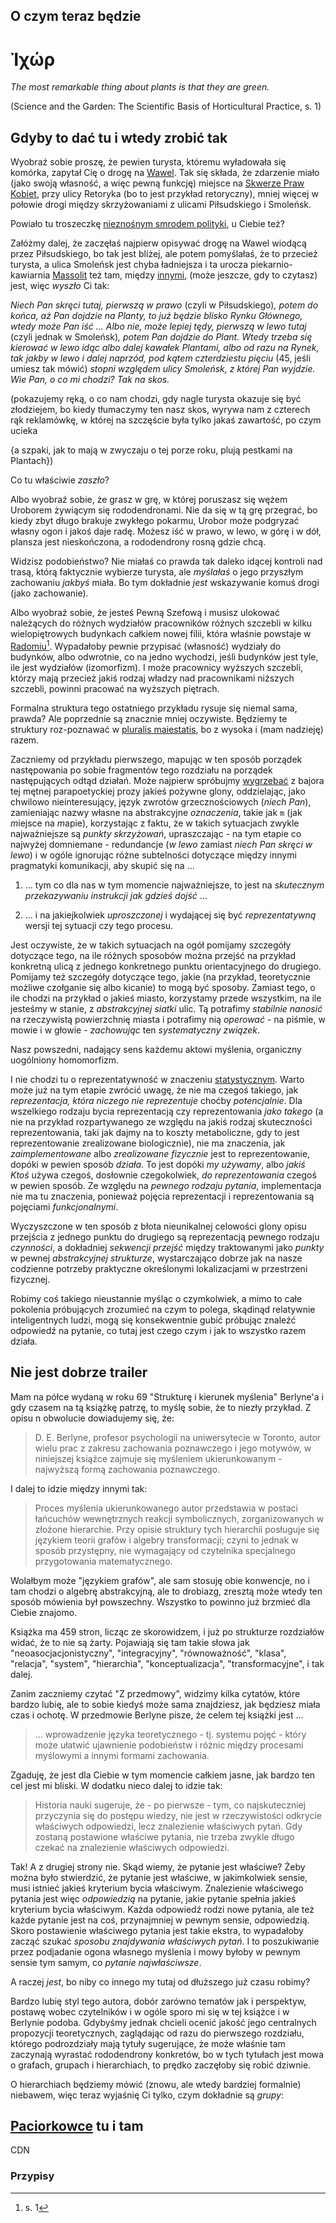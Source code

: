 <!-- -*- coding: utf-8 -*- -->
## O czym teraz będzie

# Ἰχώρ

*The most remarkable thing about plants is that they are green.*

(Science and the Garden: The Scientific Basis of Horticultural Practice, s. 1)

## Gdyby to dać tu i wtedy zrobić tak

Wyobraź sobie proszę, że pewien turysta, któremu wyładowała się komórka, zapytał Cię o drogę na
[Wawel](https://pl.wikipedia.org/wiki/Wafel). Tak się składa, że zdarzenie miało (jako swoją
własność, a więc pewną funkcję) miejsce na [Skwerze Praw
Kobiet](https://maps.app.goo.gl/Dxs9PjZbSY1NboN7A), przy ulicy Retoryka (bo to jest przykład
retoryczny), mniej więcej w połowie drogi między skrzyżowaniami z ulicami Piłsudskiego i Smoleńsk.

Powiało tu troszeczkę [nieznośnym smrodem
polityki](https://ejournals.eu/pliki_artykulu_czasopisma/pelny_tekst/b6631904-9718-4677-a4d5-952c9c56df14/pobierz),
u Ciebie też?

Załóżmy dalej, że zaczęłaś najpierw opisywać drogę na Wawel wiodącą przez Piłsudskiego, bo tak jest
bliżej, ale potem pomyślałaś, że to przecież turysta, a ulica Smoleńsk jest chyba ładniejsza i ta
urocza piekarnio-kawiarnia [Massolit](https://www.instagram.com/massolitbakery/) też tam, między
[innymi](https://www.whitemad.pl/dom-egipski-w-krakowie-oryginalny-budynek-ktory-nie-przetrwal-proby-czasu/),
(może jeszcze, gdy to czytasz) jest, więc *wyszło* Ci tak:

*Niech Pan skręci tutaj, pierwszą w prawo* (czyli w Piłsudskiego)*, potem do końca, aż Pan dojdzie
na Planty, to już będzie blisko Rynku Głównego, wtedy może Pan iść ... Albo nie, może lepiej tędy,
pierwszą w lewo tutaj* (czyli jednak w Smoleńsk)*, potem Pan dojdzie do Plant. Wtedy trzeba się
kierować w lewo idąc albo dalej kawałek Plantami, albo od razu na Rynek, tak jakby w lewo i dalej
naprzód, pod kątem czterdziestu pięciu* (45, jeśli umiesz tak mówić) *stopni względem ulicy
Smoleńsk, z której Pan wyjdzie. Wie Pan, o co mi chodzi? Tak na skos.*

(pokazujemy ręką, o co nam chodzi, gdy nagle turysta okazuje się być złodziejem, bo kiedy tłumaczymy
ten nasz skos, wyrywa nam z czterech rąk reklamówkę, w której na szczęście była tylko jakaś
zawartość, po czym ucieka

\{a szpaki, jak to mają w zwyczaju o tej porze roku, plują pestkami na Plantach\})

Co tu właściwie *zaszło*?

Albo wyobraź sobie, że grasz w grę, w której poruszasz się wężem Uroborem żywiącym się
rododendronami. Nie da się w tą grę przegrać, bo kiedy zbyt długo brakuje zwykłego pokarmu, Urobor
może podgryzać własny ogon i jakoś daje radę. Możesz iść w prawo, w lewo, w górę i w dół, plansza
jest nieskończona, a rododendrony rosną gdzie chcą.

Widzisz podobieństwo? Nie miałaś co prawda tak daleko idącej kontroli nad trasą, którą faktycznie
wybierze turysta, ale *myślałaś* o jego przyszłym zachowaniu *jakbyś* miała. Bo tym dokładnie *jest*
wskazywanie komuś drogi (jako zachowanie).

Albo wyobraź sobie, że jesteś Pewną Szefową i musisz ulokować należących do różnych wydziałów
pracowników różnych szczebli w kilku wielopiętrowych budynkach całkiem nowej filii, która właśnie
powstaje w
[Radomiu](https://sites.stat.columbia.edu/gelman/stuff_for_blog/spelling.pdf)[^1]. Wypadałoby pewnie
przypisać (własność) wydziały do budynków, albo odwrotnie, co na jedno wychodzi, jeśli budynków jest
tyle, ile jest wydziałów (izomorfizm). I może pracownicy wyższych szczebli, którzy mają przecież
jakiś rodzaj władzy nad pracownikami niższych szczebli, powinni pracować na wyższych piętrach.

Formalna struktura tego ostatniego przykładu rysuje się niemal sama, prawda? Ale poprzednie są
znacznie mniej oczywiste. Będziemy te struktury roz-poznawać w [pluralis
maiestatis](https://pl.wikipedia.org/wiki/Pluralis_maiestatis), bo z wysoka i (mam nadzieję) razem.

Zaczniemy od przykładu pierwszego, mapując w ten sposób porządek następowania po sobie fragmentów
tego rozdziału na porządek następujących odtąd działań. Może najpierw spróbujmy
[wygrzebać](https://literatura.wywrota.pl/wiersz-klasyka/24806-staff-leopold-rzesa.html) z bajora
tej mętnej parapoetyckiej prozy jakieś pożywne glony, oddzielając, jako chwilowo nieinteresujący,
język zwrotów grzecznościowych (*niech Pan*), zamieniając nazwy własne na abstrakcyjne *oznaczenia*,
takie jak `m` (jak *m*iejsce na *m*apie), korzystając z faktu, że w takich sytuacjach zwykle
najważniejsze są *punkty skrzyżowań*, upraszczając - na tym etapie co najwyżej domniemane -
redundancje (*w lewo* zamiast *niech Pan skręci w lewo*) i w ogóle ignorując różne subtelności
dotyczące między innymi pragmatyki komunikacji, aby skupić się na ...

1. ... tym co dla nas w tym momencie najważniejsze, to jest na *skutecznym przekazywaniu instrukcji
   jak gdzieś dojść* ...

2. ... i na jakiejkolwiek *uproszczonej* i wydającej się być *reprezentatywną* wersji tej sytuacji
   czy tego procesu.

Jest oczywiste, że w takich sytuacjach na ogół pomijamy szczegóły dotyczące tego, na ile różnych
sposobów można przejść na przykład konkretną ulicą z jednego konkretnego punktu orientacyjnego do
drugiego. Pomijamy też szczegóły dotyczące tego, jakie (na przykład, teoretycznie możliwe czołganie
się albo kicanie) to mogą być sposoby. Zamiast tego, o ile chodzi na przykład o jakieś miasto,
korzystamy przede wszystkim, na ile jesteśmy w stanie, z *abstrakcyjnej siatki* ulic. Tą potrafimy
*stabilnie nanosić* na rzeczywistą powierzchnię miasta i potrafimy nią *operować* - na piśmie, w
mowie i w głowie - *zachowując* ten *systematyczny związek*.

Nasz powszedni, nadający sens każdemu aktowi myślenia, organiczny uogólniony homomorfizm.

I nie chodzi tu o reprezentatywność w znaczeniu
[statystycznym](https://statmodeling.stat.columbia.edu/2023/05/22/what-exactly-is-a-representative-sample/#comment-2217140). Warto
może już na tym etapie zwrócić uwagę, że nie ma czegoś takiego, jak *reprezentacja, która niczego
nie reprezentuje* choćby *potencjalnie*. Dla wszelkiego rodzaju bycia reprezentacją czy
reprezentowania *jako takego* (a nie na przykład rozpartywanego ze względu na jakiś rodzaj
skuteczności reprezentowania, taki jak dajmy na to koszty metaboliczne, gdy to jest reprezentowanie
zrealizowane biologicznie), nie ma znaczenia, jak *zaimplementowane* albo *zrealizowane fizycznie*
jest to reprezentowanie, dopóki w pewien sposób *działa*. To jest dopóki *my używamy*, albo *jakiś
Ktoś* używa czegoś, dosłownie czegokolwiek, *do reprezentowania* czegoś w pewien sposób. Ze względu
na *pewnego rodzaju pytania*, implementacja nie ma tu znaczenia, ponieważ pojęcia reprezentacji i
reprezentowania są pojęciami *funkcjonalnymi*.

Wyczyszczone w ten sposób z błota nieunikalnej celowości glony opisu przejścia z jednego punktu do
drugiego są reprezentacją pewnego rodzaju *czynności*, a dokładniej *sekwencji przejść* między
traktowanymi jako *punkty* w pewnej *abstrakcyjnej strukturze*, wystarczająco dobrze jak na nasze
codzienne potrzeby praktyczne określonymi lokalizacjami w przestrzeni fizycznej.

Robimy coś takiego nieustannie myśląc o czymkolwiek, a mimo to całe pokolenia próbujących zrozumieć
na czym to polega, skądinąd relatywnie inteligentnych ludzi, mogą się konsekwentnie gubić próbując
znaleźć odpowiedź na pytanie, co tutaj jest czego czym i jak to wszystko razem działa.

## Nie jest dobrze trailer

Mam na półce wydaną w roku 69 "Strukturę i kierunek myślenia" Berlyne'a i gdy czasem na tą książkę
patrzę, to myślę sobie, że to niezły przykład. Z opisu n obwolucie dowiadujemy się, że:

> D. E. Berlyne, profesor psychologii na uniwersytecie w Toronto, autor wielu prac z zakresu
> zachowania poznawczego i jego motywów, w niniejszej książce zajmuje się myśleniem ukierunkowanym -
> najwyższą formą zachowania poznawczego.

I dalej to idzie między innymi tak:

> Proces myślenia ukierunkowanego autor przedstawia w postaci łańcuchów wewnętrznych reakcji
> symbolicznych, zorganizowanych w złożone hierarchie. Przy opisie struktury tych hierarchii
> posługuje się językiem teorii grafów i algebry transformacji; czyni to jednak w sposób przystępny,
> nie wymagający od czytelnika specjalnego przygotowania matematycznego.

Wolałbym może "językiem grafów", ale sam stosuję obie konwencje, no i tam chodzi o algebrę
abstrakcyjną, ale to drobiazg, zresztą może wtedy ten sposób mówienia był powszechny. Wszystko to
powinno już brzmieć dla Ciebie znajomo.

Książka ma 459 stron, licząc ze skorowidzem, i już po strukturze rozdziałów widać, że to nie są
żarty. Pojawiają się tam takie słowa jak "neoasocjacjonistyczny", "integracyjny", "równoważność",
"klasa", "relacja", "system", "hierarchia", "konceptualizacja", "transformacyjne", i tak dalej.

Zanim zaczniemy czytać "Z przedmowy", widzimy kilka cytatów, które bardzo lubię, ale to sobie kiedyś
może sama znajdziesz, jak będziesz miała czas i ochotę. W przedmowie Berlyne pisze, że celem tej
książki jest ...

> ... wprowadzenie języka teoretycznego - tj. systemu pojęć - który może ułatwić ujawnienie
> podobieństw i różnic między procesami myślowymi a innymi formami zachowania.

Zgaduję, że jest dla Ciebie w tym momencie całkiem jasne, jak bardzo ten cel jest mi bliski. W
dodatku nieco dalej to idzie tak:

> Historia nauki sugeruje, że - po pierwsze - tym, co najskuteczniej przyczynia się do postępu
> wiedzy, nie jest w rzeczywistości odkrycie właściwych odpowiedzi, lecz znalezienie właściwych
> pytań. Gdy zostaną postawione właściwe pytania, nie trzeba zwykle długo czekać na znalezienie
> właściwych odpowiedzi.

Tak! A z drugiej strony nie. Skąd wiemy, że pytanie jest właściwe? Żeby można było stwierdzić, że
pytanie jest właściwe, w jakimkolwiek sensie, musi istnieć jakieś kryterium bycia
właściwym. Znalezienie właściwego pytania jest więc *odpowiedzią* na pytanie, jakie pytanie spełnia
jakieś kryterium bycia właściwym. Każda odpowiedź rodzi nowe pytania, ale też każde pytanie jest na
coś, przynajmniej w pewnym sensie, odpowiedzią. Skoro postawienie właściwego pytania jest takie
ekstra, to wypadałoby zacząć szukać *sposobu znajdywania właściwych pytań*. I to poszukiwanie przez
podjadanie ogona własnego myślenia i mowy byłoby w pewnym sensie tym samym, co *pytanie
najwłaściwsze*.

A raczej *jest*, bo niby co innego my tutaj od dłuższego już czasu robimy?

Bardzo lubię styl tego autora, dobór zarówno tematów jak i perspektyw, postawę wobec czytelników i w
ogóle sporo mi się w tej książce i w Berlynie podoba. Gdybyśmy jednak chcieli ocenić jakość jego
centralnych propozycji teoretycznych, zaglądając od razu do pierwszego rozdziału, którego
podrozdziały mają tytuły sugerujące, że może właśnie tam zaczynają wyrastać rododendrony konkretów,
bo w tych tytułach jest mowa o grafach, grupach i hierarchiach, to prędko zaczęłoby się robić
dziwnie.

O hierarchiach będziemy mówić (znowu, ale wtedy bardziej formalnie) niebawem, więc teraz wyjaśnię Ci
tylko, czym dokładnie są *grupy*:

## [Paciorkowce](https://pl.wikipedia.org/wiki/R%C3%B3%C5%BCaniec) tu i tam

CDN

### Przypisy

[^1]: s. 1
